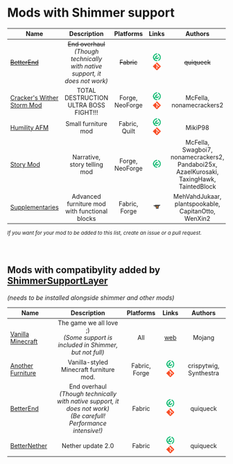 # Mods with Shimmer support

| Name | Description | Platforms | Links | Authors |
| --- | :---: | :---: | :---: | :---: |
| ~~[BetterEnd](https://modrinth.com/mod/betterend)~~ | ~~End overhaul~~<br/>*(Though technically with native support, it does not work)* | ~~Fabric~~ | [![Modrinth Logo](https://raw.githubusercontent.com/TheUsefulLists/assets/main/Images/Platform_Icons/Modrinth.png)](https://modrinth.com/mod/betterend) [![Github Logo](https://raw.githubusercontent.com/TheUsefulLists/assets/main/Images/Platform_Icons/Github.png)](https://github.com/quiqueck/BetterEnd) | ~~quiqueck~~ |
| [Cracker's Wither Storm Mod](https://modrinth.com/mod/crackers-wither-storm-mod) | TOTAL DESTRUCTION ULTRA BOSS FIGHT!!! | Forge, NeoForge | [![Modrinth Logo](https://raw.githubusercontent.com/TheUsefulLists/assets/main/Images/Platform_Icons/Modrinth.png)](https://modrinth.com/mod/crackers-wither-storm-mod) [![Github Logo](https://raw.githubusercontent.com/TheUsefulLists/assets/main/Images/Platform_Icons/Github.png)](https://github.com/nonamecrackers2/crackers-wither-storm-mod) | McFella, nonamecrackers2 |
| [Humility AFM](https://modrinth.com/mod/humility-afm) | Small furniture mod | Fabric, Quilt | [![Modrinth Logo](https://raw.githubusercontent.com/TheUsefulLists/assets/main/Images/Platform_Icons/Modrinth.png)](https://modrinth.com/mod/humility-afm) [![Github Logo](https://raw.githubusercontent.com/TheUsefulLists/assets/main/Images/Platform_Icons/Github.png)](https://github.com/MikiP98/HumilityAFM) | MikiP98 |
| [Story Mod](https://modrinth.com/mod/story-mod) | Narrative, story telling mod | Forge, NeoForge | [![Modrinth Logo](https://raw.githubusercontent.com/TheUsefulLists/assets/main/Images/Platform_Icons/Modrinth.png)](https://modrinth.com/mod/story-mod) | McFella, Swagboi7, nonamecrackers2, Pandaboi25x, AzaelKurosaki, TaxingHawk, TaintedBlock |
| [Supplementaries](https://www.curseforge.com/minecraft/mc-mods/supplementaries) | Advanced furniture mod with functional blocks | Fabric, Forge | [![CurseForge Logo](https://raw.githubusercontent.com/TheUsefulLists/assets/main/Images/Platform_Icons/CurseForge.png)](https://www.curseforge.com/minecraft/mc-mods/supplementaries) | MehVahdJukaar, plantspookable, CapitanOtto, WenXin2 |

<sup>*If you want for your mod to be added to this list, create an issue or a pull request.*</sup>

<br/>

## Mods with compatibylity added by [ShimmerSupportLayer](https://modrinth.com/mod/???) 
*(needs to be installed alongside shimmer and other mods)*

| Name | Description | Platforms | Links | Authors |
| --- | :---: | :---: | :---: | :---: |
| [Vanilla Minecraft](https://www.minecraft.net) | The game we all love ;)<br/>*(Some support is included in Shimmer, but not full)* | All | [web](https://www.minecraft.net) | Mojang |
| [Another Furniture](https://modrinth.com/mod/another-furniture) | Vanilla-styled Minecraft furniture mod. | Fabric, Forge | [![Modrinth Logo](https://raw.githubusercontent.com/TheUsefulLists/assets/main/Images/Platform_Icons/Modrinth.png)](https://modrinth.com/mod/another-furniture) [![Github Logo](https://raw.githubusercontent.com/TheUsefulLists/assets/main/Images/Platform_Icons/Github.png)](https://github.com/starfish-studios/AnotherFurniture) | crispytwig, Synthestra |
| [BetterEnd](https://modrinth.com/mod/betterend) | End overhaul<br/>*(Though technically with native support, it does not work)*<br/>*(Be carefull! Performance intensive!)* | Fabric | [![Modrinth Logo](https://raw.githubusercontent.com/TheUsefulLists/assets/main/Images/Platform_Icons/Modrinth.png)](https://modrinth.com/mod/betterend) [![Github Logo](https://raw.githubusercontent.com/TheUsefulLists/assets/main/Images/Platform_Icons/Github.png)](https://github.com/quiqueck/BetterEnd) | quiqueck |
| [BetterNether](https://modrinth.com/mod/betternether) | Nether update 2.0 | Fabric | [![Modrinth Logo](https://raw.githubusercontent.com/TheUsefulLists/assets/main/Images/Platform_Icons/Modrinth.png)](https://modrinth.com/mod/betternether) [![Github Logo](https://raw.githubusercontent.com/TheUsefulLists/assets/main/Images/Platform_Icons/Github.png)](https://github.com/quiqueck/BetterNether) | quiqueck |
